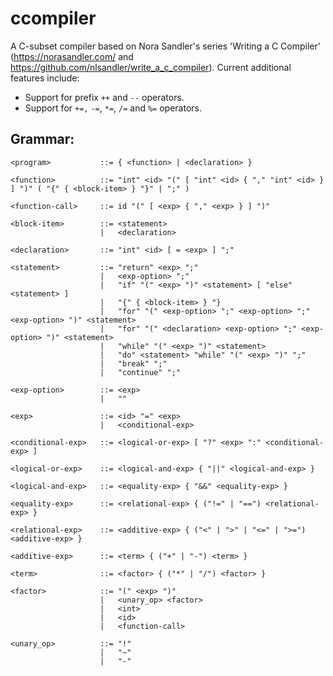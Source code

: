 # ccompiler

A C-subset compiler based on Nora Sandler's series 'Writing a C Compiler' (https://norasandler.com/ and https://github.com/nlsandler/write_a_c_compiler).
Current additional features include:
- Support for prefix `++` and `--` operators.
- Support for `+=,` `-=`, `*=`, `/=` and `%=` operators.

## Grammar:

```
<program>           ::= { <function> | <declaration> }

<function>          ::= "int" <id> "(" [ "int" <id> { "," "int" <id> } ] ")" ( "{" { <block-item> } "}" | ";" )

<function-call>     ::= id "(" [ <exp> { "," <exp> } ] ")"

<block-item>        ::= <statement>
                    |   <declaration>

<declaration>       ::= "int" <id> [ = <exp> ] ";"

<statement>         ::= "return" <exp> ";"
                    |   <exp-option> ";"
                    |   "if" "(" <exp> ")" <statement> [ "else" <statement> ]
                    |   "{" { <block-item> } "}
                    |   "for" "(" <exp-option> ";" <exp-option> ";" <exp-option> ")" <statement>
                    |   "for" "(" <declaration> <exp-option> ";" <exp-option> ")" <statement>
                    |   "while" "(" <exp> ")" <statement>
                    |   "do" <statement> "while" "(" <exp> ")" ";"
                    |   "break" ";"
                    |   "continue" ";"

<exp-option>        ::= <exp>
                    |   ""

<exp>               ::= <id> "=" <exp>
                    |   <conditional-exp>

<conditional-exp>   ::= <logical-or-exp> [ "?" <exp> ":" <conditional-exp> ]

<logical-or-exp>    ::= <logical-and-exp> { "||" <logical-and-exp> }

<logical-and-exp>   ::= <equality-exp> { "&&" <equality-exp> }

<equality-exp>      ::= <relational-exp> { ("!=" | "==") <relational-exp> }

<relational-exp>    ::= <additive-exp> { ("<" | ">" | "<=" | ">=") <additive-exp> }

<additive-exp>      ::= <term> { ("+" | "-") <term> }

<term>              ::= <factor> { ("*" | "/") <factor> }

<factor>            ::= "(" <exp> ")"
                    |   <unary_op> <factor>
                    |   <int>
                    |   <id>
                    |   <function-call>

<unary_op>          ::= "!"
                    |   "~"
                    |   "-"
```